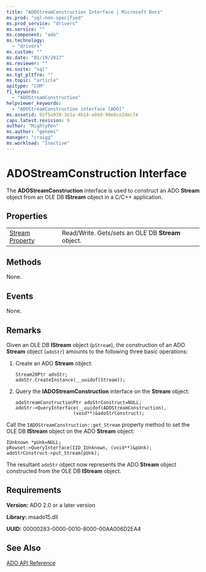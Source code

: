 ```yaml
---
title: "ADOStreamConstruction Interface | Microsoft Docs"
ms.prod: "sql-non-specified"
ms.prod_service: "drivers"
ms.service: ""
ms.component: "ado"
ms.technology:
  - "drivers"
ms.custom: ""
ms.date: "01/19/2017"
ms.reviewer: ""
ms.suite: "sql"
ms.tgt_pltfrm: ""
ms.topic: "article"
apitype: "COM"
f1_keywords: 
  - "ADOStreamConstruction"
helpviewer_keywords: 
  - "ADOStreamConstruction interface [ADO]"
ms.assetid: 92f5a939-3e1a-4b14-a9dd-90e6ce2dec74
caps.latest.revision: 9
author: "MightyPen"
ms.author: "genemi"
manager: "craigg"
ms.workload: "Inactive"
---
```

# ADOStreamConstruction Interface
The **ADOStreamConstruction** interface is used to construct an ADO **Stream** object from an OLE DB **IStream** object in a C/C++ application.  
  
## Properties  
  
|||  
|-|-|  
|[Stream Property](../../../ado/reference/ado-api/stream-property.md)|Read/Write. Gets/sets an OLE DB **Stream** object.|  
  
## Methods  
 None.  
  
## Events  
 None.  
  
## Remarks  
 Given an OLE DB **IStream** object (`pStream`), the construction of an ADO **Stream** object (`adoStr`) amounts to the following three basic operations:  
  
1.  Create an ADO **Stream** object:  
  
    ```  
    Stream20Ptr adoStr;  
    adoStr.CreateInstance(__uuidof(Stream));  
    ```  
  
2.  Query the **IADOStreamConstruction** interface on the **Stream** object:  
  
    ```  
    adoStreamConstructionPtr adoStrConstruct=NULL;  
    adoStr->QueryInterface(__uuidof(ADOStreamConstruction),  
                         (void**)&adoStrConstruct);  
    ```  
  
 Call the `IADOStreamConstruction::get_Stream` property method to set the OLE DB **IStream** object on the ADO **Stream** object:  
  
```  
IUnknown *pUnk=NULL;  
pRowset->QueryInterface(IID_IUnknown, (void**)&pUnk);  
adoStrConstruct->put_Stream(pUnk);  
```  
  
 The resultant `adoStr` object now represents the ADO **Stream** object constructed from the OLE DB **IStream** object.  
  
## Requirements  
 **Version:** ADO 2.0 or a later version  
  
 **Library:** msado15.dll  
  
 **UUID:** 00000283-0000-0010-8000-00AA006D2EA4  
  
## See Also  
 [ADO API Reference](../../../ado/reference/ado-api/ado-api-reference.md)

